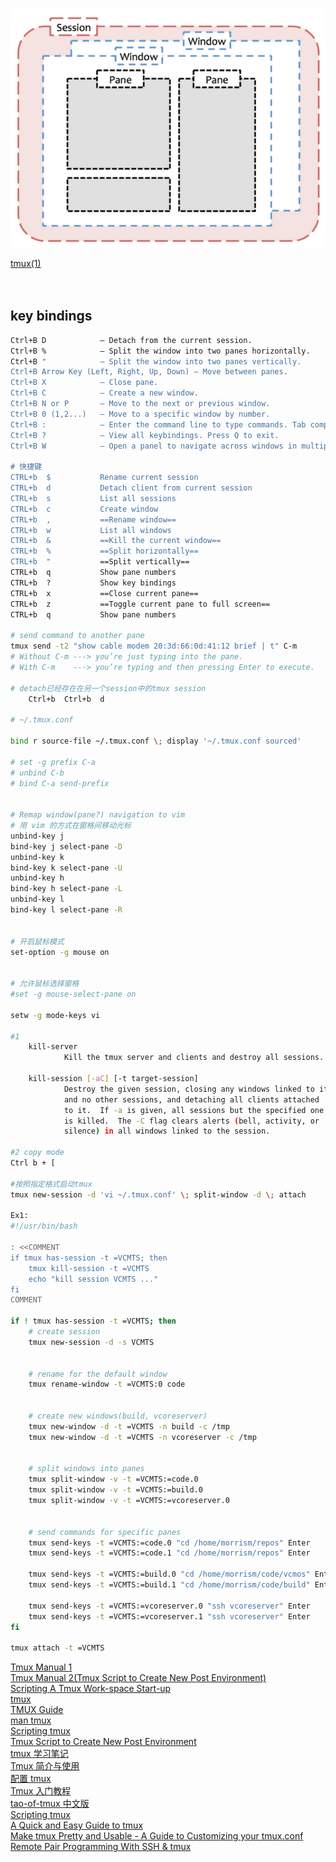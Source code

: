 ![Image 4.png](./assets/Image_4_1670374694509_0.png)  

[tmux(1)](https://www.mankier.com/1/tmux)  
[]()  
[]()  
[]()  


## key bindings
```bash
Ctrl+B D 			— Detach from the current session.
Ctrl+B % 			— Split the window into two panes horizontally.
Ctrl+B " 			— Split the window into two panes vertically.
Ctrl+B Arrow Key (Left, Right, Up, Down) — Move between panes.
Ctrl+B X 			— Close pane.
Ctrl+B C 			— Create a new window.
Ctrl+B N or P 		— Move to the next or previous window.
Ctrl+B 0 (1,2...) 	— Move to a specific window by number.
Ctrl+B : 			— Enter the command line to type commands. Tab completion is available.
Ctrl+B ? 			— View all keybindings. Press Q to exit.
Ctrl+B W 			— Open a panel to navigate across windows in multiple sessions.

# 快捷键
CTRL+b  $   		Rename current session
CTRL+b  d   		Detach client from current session
CTRL+b  s   		List all sessions
CTRL+b  c   		Create window
CTRL+b  ,   		==Rename window==
CTRL+b  w   		List all windows
CTRL+b  &   		==Kill the current window==
CTRL+b  %   		==Split horizontally==
CTRL+b  "   		==Split vertically==
CTRL+b  q   		Show pane numbers
CTRL+b  ?   		Show key bindings
CTRL+b  x   		==Close current pane==
CTRL+b  z   		==Toggle current pane to full screen==
CTRL+b  q   		Show pane numbers

# send command to another pane
tmux send -t2 "show cable modem 20:3d:66:0d:41:12 brief | t" C-m
# Without C-m ---> you’re just typing into the pane.
# With C-m    ---> you’re typing and then pressing Enter to execute.

# detach已经存在在另一个session中的tmux session
	Ctrl+b  Ctrl+b  d

# ~/.tmux.conf

bind r source-file ~/.tmux.conf \; display '~/.tmux.conf sourced'

# set -g prefix C-a
# unbind C-b
# bind C-a send-prefix


# Remap window(pane?) navigation to vim
# 用 vim 的方式在窗格间移动光标
unbind-key j
bind-key j select-pane -D
unbind-key k
bind-key k select-pane -U
unbind-key h
bind-key h select-pane -L
unbind-key l
bind-key l select-pane -R


# 开启鼠标模式
set-option -g mouse on


# 允许鼠标选择窗格
#set -g mouse-select-pane on

setw -g mode-keys vi

#1
	kill-server
			Kill the tmux server and clients and destroy all sessions.

	kill-session [-aC] [-t target-session]
			Destroy the given session, closing any windows linked to it
			and no other sessions, and detaching all clients attached
			to it.  If -a is given, all sessions but the specified one
			is killed.  The -C flag clears alerts (bell, activity, or
			silence) in all windows linked to the session.

#2 copy mode
Ctrl b + [

#按照指定格式启动tmux
tmux new-session -d 'vi ~/.tmux.conf' \; split-window -d \; attach

Ex1:
#!/usr/bin/bash

: <<COMMENT
if tmux has-session -t =VCMTS; then
	tmux kill-session -t =VCMTS
	echo "kill session VCMTS ..."
fi
COMMENT

if ! tmux has-session -t =VCMTS; then
	# create session
	tmux new-session -d -s VCMTS


	# rename for the default window
	tmux rename-window -t =VCMTS:0 code


	# create new windows(build, vcoreserver)
	tmux new-window -d -t =VCMTS -n build -c /tmp
	tmux new-window -d -t =VCMTS -n vcoreserver -c /tmp


	# split windows into panes
	tmux split-window -v -t =VCMTS:=code.0
	tmux split-window -v -t =VCMTS:=build.0
	tmux split-window -v -t =VCMTS:=vcoreserver.0


	# send commands for specific panes
	tmux send-keys -t =VCMTS:=code.0 "cd /home/morrism/repos" Enter
	tmux send-keys -t =VCMTS:=code.1 "cd /home/morrism/repos" Enter

	tmux send-keys -t =VCMTS:=build.0 "cd /home/morrism/code/vcmos" Enter
	tmux send-keys -t =VCMTS:=build.1 "cd /home/morrism/code/build" Enter

	tmux send-keys -t =VCMTS:=vcoreserver.0 "ssh vcoreserver" Enter
	tmux send-keys -t =VCMTS:=vcoreserver.1 "ssh vcoreserver" Enter
fi

tmux attach -t =VCMTS
```


[Tmux Manual 1](https://zhauniarovich.com/post/2021/2021-03-tmux/)  
[Tmux Manual 2(Tmux Script to Create New Post Environment)](https://zhauniarovich.com/post/2021/2021-07-new-post-script/)  
[Scripting A Tmux Work-space Start-up](https://ryan.himmelwright.net/post/scripting-tmux-workspaces/)  
[tmux](https://www.mankier.com/1/tmux)  
[TMUX Guide](https://tmuxguide.readthedocs.io/en/latest/tmux/tmux.html)  
[man tmux](https://man7.org/linux/man-pages/man1/tmux.1.html)  
[Scripting tmux](https://www.arp242.net/tmux.html)  
[Tmux Script to Create New Post Environment](https://zhauniarovich.com/post/2021/2021-07-new-post-script/)  
[tmux 学习笔记](https://yuhi.xyz/post/tmux-%E5%AD%A6%E4%B9%A0%E7%AC%94%E8%AE%B0/)  
[Tmux 简介与使用](https://blog.donothing.site/2016/09/29/tmux/)  
[配置 tmux](https://aquaregia.gitbooks.io/tmux-productive-mouse-free-development_zh/content/book-content/Chapter2.html)  
[Tmux 入门教程](https://blog.twofei.com/807/)  
[tao-of-tmux 中文版](https://tao-of-tmux.readthedocs.io/zh-cn/latest/index.html)  
[Scripting tmux](https://toastdriven.com/blog/2009/oct/08/scripting-tmux/)  
[A Quick and Easy Guide to tmux](https://hamvocke.com/blog/a-quick-and-easy-guide-to-tmux/)    
[Make tmux Pretty and Usable - A Guide to Custom­izing your tmux.conf](https://hamvocke.com/blog/a-guide-to-customizing-your-tmux-conf/)    
[Remote Pair Programming With SSH & tmux](https://hamvocke.com/blog/remote-pair-programming-with-tmux/)    